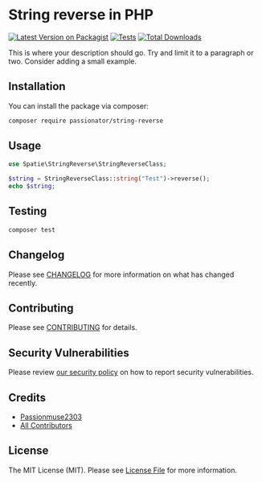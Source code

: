 # String reverse in PHP

[![Latest Version on Packagist](https://img.shields.io/packagist/v/spatie/string-reverse.svg?style=flat-square)](https://packagist.org/packages/spatie/string-reverse)
[![Tests](https://img.shields.io/github/actions/workflow/status/spatie/string-reverse/run-tests.yml?branch=main&label=tests&style=flat-square)](https://github.com/spatie/string-reverse/actions/workflows/run-tests.yml)
[![Total Downloads](https://img.shields.io/packagist/dt/spatie/string-reverse.svg?style=flat-square)](https://packagist.org/packages/spatie/string-reverse)

This is where your description should go. Try and limit it to a paragraph or two. Consider adding a small example.

## Installation

You can install the package via composer:

```bash
composer require passionator/string-reverse
```

## Usage

```php
use Spatie\StringReverse\StringReverseClass;

$string = StringReverseClass::string("Test")->reverse();
echo $string;
```

## Testing

```bash
composer test
```

## Changelog

Please see [CHANGELOG](CHANGELOG.md) for more information on what has changed recently.

## Contributing

Please see [CONTRIBUTING](https://github.com/spatie/.github/blob/main/CONTRIBUTING.md) for details.

## Security Vulnerabilities

Please review [our security policy](../../security/policy) on how to report security vulnerabilities.

## Credits

-   [Passionmuse2303](https://github.com/passionate-laravel-dev)
-   [All Contributors](../../contributors)

## License

The MIT License (MIT). Please see [License File](LICENSE.md) for more information.
